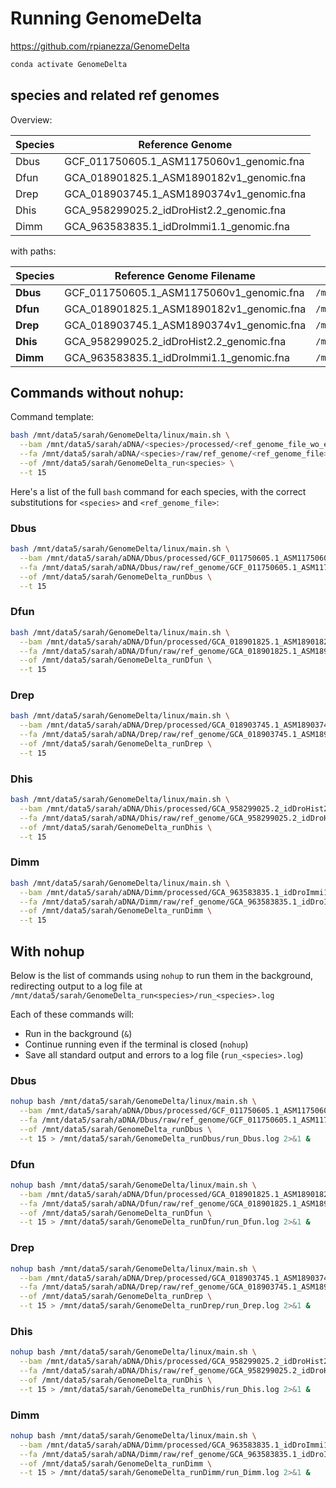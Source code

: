 # Running GenomeDelta

https://github.com/rpianezza/GenomeDelta

```bash
conda activate GenomeDelta
```

## species and related ref genomes

Overview:

| Species | Reference Genome                            |
| ------- | ------------------------------------------- |
| Dbus    | GCF\_011750605.1\_ASM1175060v1\_genomic.fna |
| Dfun    | GCA\_018901825.1\_ASM1890182v1\_genomic.fna |
| Drep    | GCA\_018903745.1\_ASM1890374v1\_genomic.fna |
| Dhis    | GCA\_958299025.2\_idDroHist2.2\_genomic.fna |
| Dimm    | GCA\_963583835.1\_idDroImmi1.1\_genomic.fna |

with paths:

| Species  | Reference Genome Filename                   | Reference Genome Path                                                                | BAM File Path                                                                                                                                          | BAM Filename                                                          |
| -------- | ------------------------------------------- | ------------------------------------------------------------------------------------ | ------------------------------------------------------------------------------------------------------------------------------------------------------ | --------------------------------------------------------------------- |
| **Dbus** | GCF\_011750605.1\_ASM1175060v1\_genomic.fna | `/mnt/data5/sarah/aDNA/Bger/raw/ref_genome/GCF_011750605.1_ASM1175060v1_genomic.fna` | `/mnt/data5/sarah/aDNA/Dbus/processed/GCF_011750605.1_ASM1175060v1_genomic/mapped/Dbus_combined.fastq_GCF_011750605.1_ASM1175060v1_genomic_sorted.bam` | `Dbus_combined.fastq_GCF_011750605.1_ASM1175060v1_genomic_sorted.bam` |
| **Dfun** | GCA\_018901825.1\_ASM1890182v1\_genomic.fna | `/mnt/data5/sarah/aDNA/Bger/raw/ref_genome/GCA_018901825.1_ASM1890182v1_genomic.fna` | `/mnt/data5/sarah/aDNA/Dfun/processed/GCA_018901825.1_ASM1890182v1_genomic/mapped/Dfun_combined.fastq_GCA_018901825.1_ASM1890182v1_genomic_sorted.bam` | `Dfun_combined.fastq_GCA_018901825.1_ASM1890182v1_genomic_sorted.bam` |
| **Drep** | GCA\_018903745.1\_ASM1890374v1\_genomic.fna | `/mnt/data5/sarah/aDNA/Bger/raw/ref_genome/GCA_018903745.1_ASM1890374v1_genomic.fna` | `/mnt/data5/sarah/aDNA/Drep/processed/GCA_018903745.1_ASM1890374v1_genomic/mapped/Drep_combined.fastq_GCA_018903745.1_ASM1890374v1_genomic_sorted.bam` | `Drep_combined.fastq_GCA_018903745.1_ASM1890374v1_genomic_sorted.bam` |
| **Dhis** | GCA\_958299025.2\_idDroHist2.2\_genomic.fna | `/mnt/data5/sarah/aDNA/Bger/raw/ref_genome/GCA_958299025.2_idDroHist2.2_genomic.fna` | `/mnt/data5/sarah/aDNA/Dhis/processed/GCA_958299025.2_idDroHist2.2_genomic/mapped/Dhis_combined.fastq_GCA_958299025.2_idDroHist2.2_genomic_sorted.bam` | `Dhis_combined.fastq_GCA_958299025.2_idDroHist2.2_genomic_sorted.bam` |
| **Dimm** | GCA\_963583835.1\_idDroImmi1.1\_genomic.fna | `/mnt/data5/sarah/aDNA/Bger/raw/ref_genome/GCA_963583835.1_idDroImmi1.1_genomic.fna` | `/mnt/data5/sarah/aDNA/Dimm/processed/GCA_963583835.1_idDroImmi1.1_genomic/mapped/Dimm_combined.fastq_GCA_963583835.1_idDroImmi1.1_genomic_sorted.bam` | `Dimm_combined.fastq_GCA_963583835.1_idDroImmi1.1_genomic_sorted.bam` |



## Commands without nohup:

Command template:

```bash
bash /mnt/data5/sarah/GenomeDelta/linux/main.sh \
  --bam /mnt/data5/sarah/aDNA/<species>/processed/<ref_genome_file_wo_extension>/mapped/<species>_combined.fastq_<ref_genome_file_wo_extension>_sorted.bam \
  --fa /mnt/data5/sarah/aDNA/<species>/raw/ref_genome/<ref_genome_file> \
  --of /mnt/data5/sarah/GenomeDelta_run<species> \
  --t 15
```

Here's a list of the full `bash` command for each species, with the correct substitutions for `<species>` and `<ref_genome_file>`:

### **Dbus**

```bash
bash /mnt/data5/sarah/GenomeDelta/linux/main.sh \
  --bam /mnt/data5/sarah/aDNA/Dbus/processed/GCF_011750605.1_ASM1175060v1_genomic/mapped/Dbus_combined.fastq_GCF_011750605.1_ASM1175060v1_genomic_sorted.bam \
  --fa /mnt/data5/sarah/aDNA/Dbus/raw/ref_genome/GCF_011750605.1_ASM1175060v1_genomic.fna \
  --of /mnt/data5/sarah/GenomeDelta_runDbus \
  --t 15
```

### **Dfun**

```bash
bash /mnt/data5/sarah/GenomeDelta/linux/main.sh \
  --bam /mnt/data5/sarah/aDNA/Dfun/processed/GCA_018901825.1_ASM1890182v1_genomic/mapped/Dfun_combined.fastq_GCA_018901825.1_ASM1890182v1_genomic_sorted.bam \
  --fa /mnt/data5/sarah/aDNA/Dfun/raw/ref_genome/GCA_018901825.1_ASM1890182v1_genomic.fna \
  --of /mnt/data5/sarah/GenomeDelta_runDfun \
  --t 15
```

### **Drep**

```bash
bash /mnt/data5/sarah/GenomeDelta/linux/main.sh \
  --bam /mnt/data5/sarah/aDNA/Drep/processed/GCA_018903745.1_ASM1890374v1_genomic/mapped/Drep_combined.fastq_GCA_018903745.1_ASM1890374v1_genomic_sorted.bam \
  --fa /mnt/data5/sarah/aDNA/Drep/raw/ref_genome/GCA_018903745.1_ASM1890374v1_genomic.fna \
  --of /mnt/data5/sarah/GenomeDelta_runDrep \
  --t 15
```

### **Dhis**

```bash
bash /mnt/data5/sarah/GenomeDelta/linux/main.sh \
  --bam /mnt/data5/sarah/aDNA/Dhis/processed/GCA_958299025.2_idDroHist2.2_genomic/mapped/Dhis_combined.fastq_GCA_958299025.2_idDroHist2.2_genomic_sorted.bam \
  --fa /mnt/data5/sarah/aDNA/Dhis/raw/ref_genome/GCA_958299025.2_idDroHist2.2_genomic.fna \
  --of /mnt/data5/sarah/GenomeDelta_runDhis \
  --t 15
```

### **Dimm**

```bash
bash /mnt/data5/sarah/GenomeDelta/linux/main.sh \
  --bam /mnt/data5/sarah/aDNA/Dimm/processed/GCA_963583835.1_idDroImmi1.1_genomic/mapped/Dimm_combined.fastq_GCA_963583835.1_idDroImmi1.1_genomic_sorted.bam \
  --fa /mnt/data5/sarah/aDNA/Dimm/raw/ref_genome/GCA_963583835.1_idDroImmi1.1_genomic.fna \
  --of /mnt/data5/sarah/GenomeDelta_runDimm \
  --t 15
```

## With nohup

Below is the list of commands using `nohup` to run them in the background, redirecting output to a log file at `/mnt/data5/sarah/GenomeDelta_run<species>/run_<species>.log`

Each of these commands will:

* Run in the background (`&`)
* Continue running even if the terminal is closed (`nohup`)
* Save all standard output and errors to a log file (`run_<species>.log`)

### **Dbus**

```bash
nohup bash /mnt/data5/sarah/GenomeDelta/linux/main.sh \
  --bam /mnt/data5/sarah/aDNA/Dbus/processed/GCF_011750605.1_ASM1175060v1_genomic/mapped/Dbus_combined.fastq_GCF_011750605.1_ASM1175060v1_genomic_sorted.bam \
  --fa /mnt/data5/sarah/aDNA/Dbus/raw/ref_genome/GCF_011750605.1_ASM1175060v1_genomic.fna \
  --of /mnt/data5/sarah/GenomeDelta_runDbus \
  --t 15 > /mnt/data5/sarah/GenomeDelta_runDbus/run_Dbus.log 2>&1 &
```

### **Dfun**

```bash
nohup bash /mnt/data5/sarah/GenomeDelta/linux/main.sh \
  --bam /mnt/data5/sarah/aDNA/Dfun/processed/GCA_018901825.1_ASM1890182v1_genomic/mapped/Dfun_combined.fastq_GCA_018901825.1_ASM1890182v1_genomic_sorted.bam \
  --fa /mnt/data5/sarah/aDNA/Dfun/raw/ref_genome/GCA_018901825.1_ASM1890182v1_genomic.fna \
  --of /mnt/data5/sarah/GenomeDelta_runDfun \
  --t 15 > /mnt/data5/sarah/GenomeDelta_runDfun/run_Dfun.log 2>&1 &
```

### **Drep**

```bash
nohup bash /mnt/data5/sarah/GenomeDelta/linux/main.sh \
  --bam /mnt/data5/sarah/aDNA/Drep/processed/GCA_018903745.1_ASM1890374v1_genomic/mapped/Drep_combined.fastq_GCA_018903745.1_ASM1890374v1_genomic_sorted.bam \
  --fa /mnt/data5/sarah/aDNA/Drep/raw/ref_genome/GCA_018903745.1_ASM1890374v1_genomic.fna \
  --of /mnt/data5/sarah/GenomeDelta_runDrep \
  --t 15 > /mnt/data5/sarah/GenomeDelta_runDrep/run_Drep.log 2>&1 &
```

### **Dhis**

```bash
nohup bash /mnt/data5/sarah/GenomeDelta/linux/main.sh \
  --bam /mnt/data5/sarah/aDNA/Dhis/processed/GCA_958299025.2_idDroHist2.2_genomic/mapped/Dhis_combined.fastq_GCA_958299025.2_idDroHist2.2_genomic_sorted.bam \
  --fa /mnt/data5/sarah/aDNA/Dhis/raw/ref_genome/GCA_958299025.2_idDroHist2.2_genomic.fna \
  --of /mnt/data5/sarah/GenomeDelta_runDhis \
  --t 15 > /mnt/data5/sarah/GenomeDelta_runDhis/run_Dhis.log 2>&1 &
```

### **Dimm**

```bash
nohup bash /mnt/data5/sarah/GenomeDelta/linux/main.sh \
  --bam /mnt/data5/sarah/aDNA/Dimm/processed/GCA_963583835.1_idDroImmi1.1_genomic/mapped/Dimm_combined.fastq_GCA_963583835.1_idDroImmi1.1_genomic_sorted.bam \
  --fa /mnt/data5/sarah/aDNA/Dimm/raw/ref_genome/GCA_963583835.1_idDroImmi1.1_genomic.fna \
  --of /mnt/data5/sarah/GenomeDelta_runDimm \
  --t 15 > /mnt/data5/sarah/GenomeDelta_runDimm/run_Dimm.log 2>&1 &
```
